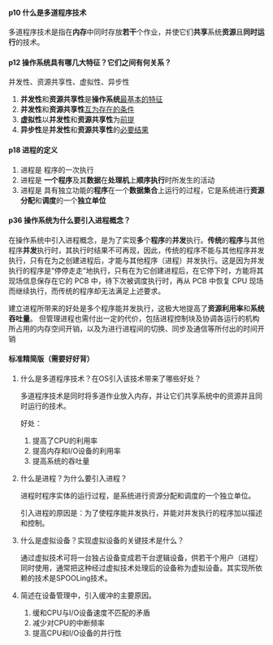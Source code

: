 #### p10 什么是多道程序技术

多道程序技术是指在**内存**中同时存放**若干**个作业，并使它们**共享**系统**资源**且**同时运行**的技术。

#### p12 操作系统具有哪几大特征？它们之间有何关系？

并发性、资源共享性、虚拟性、异步性

1. **并发性**和**资源共享性**是**操作系统**[最基本的特征]()
2. **并发性**和**资源共享性**[互为存在的条件]()
3. **虚拟性**以**并发性**和**资源共享性**为[前提]()
4. **异步性**是**并发性**和**资源共享性**的[必要结果]()

#### p18 进程的定义

1. 进程是 程序的一次执行
2. 进程是 **一个程序**及其**数据**在**处理机**上**顺序执行**时所发生的活动
3. 进程是 具有独立功能的**程序**在一个**数据集合**上运行的过程，它是系统进行**资源分配**和**调度**的一个**独立单位**

#### p36 操作系统为什么要引入进程概念？

在操作系统中引入进程概念，是为了实现**多**个**程序**的**并发**执行。**传统**的**程序**与其他程序**并发**执行时，其执行时结果不可再现，因此，传统的程序不能与其他程序并发执行，只有在为之创建进程后，才能与其他程序（进程）并发执行。这是因为并发执行的程序是“停停走走”地执行，只有在为它创建进程后，在它停下时，方能将其现场信息保存在它的 PCB 中，待下次被调度执行时，再从 PCB 中恢复 CPU 现场而继续执行，而传统的程序却无法满足上述要求。

建立进程所带来的好处是多个程序能并发执行，这极大地提高了**资源利用率**和**系统吞吐量**。 但管理进程也需付出一定的代价，包括进程控制块及协调各运行的机构所占用的内存空间开销，以及为进行进程间的切换、同步及通信等所付出的时间开销

#### 标准精简版（需要好好背）

1. 什么是多道程序技术？在OS引入该技术带来了哪些好处？

   多道程序技术是同时将多道作业放入内存，并让它们共享系统中的资源并且同时运行的技术。

   好处：

   1. 提高了CPU的利用率
   2. 提高内存和I/O设备的利用率
   3. 提高系统的吞吐量

2. 什么是进程？为什么要引入进程？

   进程时程序实体的运行过程，是系统进行资源分配和调度的一个独立单位。

   引入进程的原因是：为了使程序能并发执行，并能对并发执行的程序加以描述和控制。

3. 什么是虚拟设备？实现虚拟设备的关键技术是什么？

   通过虚拟技术可将一台独占设备变成若干台逻辑设备，供若干个用户（进程）同时使用，通常把这种经过虚拟技术处理后的设备称为虚拟设备。其实现所依赖的技术是SPOOLing技术。

4. 简述在设备管理中，引入缓冲的主要原因。
   1. 缓和CPU与I/O设备速度不匹配的矛盾
   2. 减少对CPU的中断频率
   3. 提高CPU和I/O设备的并行性